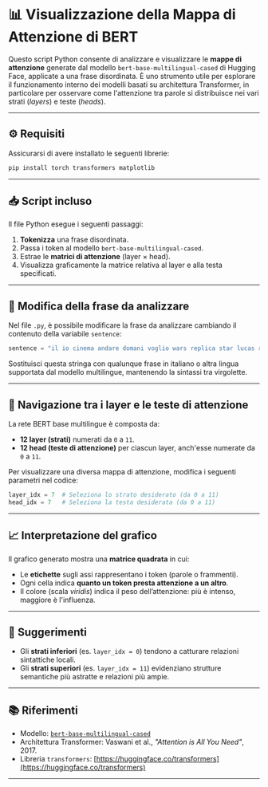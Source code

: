 # 📊 Visualizzazione della Mappa di Attenzione di BERT

Questo script Python consente di analizzare e visualizzare le **mappe di attenzione** generate dal modello `bert-base-multilingual-cased` di Hugging Face, applicate a una frase disordinata. È uno strumento utile per esplorare il funzionamento interno dei modelli basati su architettura Transformer, in particolare per osservare come l'attenzione tra parole si distribuisce nei vari strati (*layers*) e teste (*heads*).

---

## ⚙️ Requisiti

Assicurarsi di avere installato le seguenti librerie:

```bash
pip install torch transformers matplotlib
```

---

## 📥 Script incluso

Il file Python esegue i seguenti passaggi:

1. **Tokenizza** una frase disordinata.
2. Passa i token al modello `bert-base-multilingual-cased`.
3. Estrae le **matrici di attenzione** (layer × head).
4. Visualizza graficamente la matrice relativa al layer e alla testa specificati.

---

## 🧾 Modifica della frase da analizzare

Nel file `.py`, è possibile modificare la frase da analizzare cambiando il contenuto della variabile `sentence`:

```python
sentence = "il io cinema andare domani voglio wars replica star lucas regia film george di fanno al dove una un"
```

Sostituisci questa stringa con qualunque frase in italiano o altra lingua supportata dal modello multilingue, mantenendo la sintassi tra virgolette.

---

## 🔄 Navigazione tra i layer e le teste di attenzione

La rete BERT base multilingue è composta da:

- **12 layer (strati)** numerati da `0` a `11`.
- **12 head (teste di attenzione)** per ciascun layer, anch'esse numerate da `0` a `11`.

Per visualizzare una diversa mappa di attenzione, modifica i seguenti parametri nel codice:

```python
layer_idx = 7  # Seleziona lo strato desiderato (da 0 a 11)
head_idx = 7   # Seleziona la testa desiderata (da 0 a 11)
```

---

## 📈 Interpretazione del grafico

Il grafico generato mostra una **matrice quadrata** in cui:

- Le **etichette** sugli assi rappresentano i token (parole o frammenti).
- Ogni cella indica **quanto un token presta attenzione a un altro**.
- Il colore (scala *viridis*) indica il peso dell’attenzione: più è intenso, maggiore è l'influenza.

---

## 📌 Suggerimenti

- Gli **strati inferiori** (es. `layer_idx = 0`) tendono a catturare relazioni sintattiche locali.
- Gli **strati superiori** (es. `layer_idx = 11`) evidenziano strutture semantiche più astratte e relazioni più ampie.

---

## 📚 Riferimenti

- Modello: [`bert-base-multilingual-cased`](https://huggingface.co/bert-base-multilingual-cased)
- Architettura Transformer: Vaswani et al., *"Attention is All You Need"*, 2017.
- Libreria `transformers`: [https://huggingface.co/transformers](https://huggingface.co/transformers)

---
